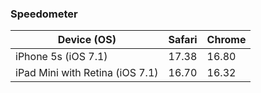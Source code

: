 ### Speedometer 
<!--
#### Run
* In Safari [here](http://browserbench.org/Speedometer).
* In Chrome <a href='googlechrome://browserbench.org/Speedometer/'>here</a>.

#### Results
-->
|           Device (OS)           | Safari | Chrome |
|---------------------------------|--------|--------|
| iPhone 5s (iOS 7.1)             | 17.38  | 16.80  |
| iPad Mini with Retina (iOS 7.1) | 16.70  | 16.32  |